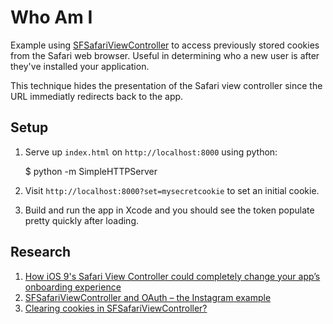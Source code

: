 # Who Am I

Example using [SFSafariViewController][1] to access previously stored cookies from
the Safari web browser. Useful in determining who a new user is after they've
installed your application.

This technique hides the presentation of the Safari view controller since the URL
immediatly redirects back to the app.

## Setup

1. Serve up `index.html` on `http://localhost:8000` using python:

    $ python -m SimpleHTTPServer

2. Visit `http://localhost:8000?set=mysecretcookie` to set an initial cookie.

3. Build and run the app in Xcode and you should see the token populate pretty 
quickly after loading.

## Research

1. [How iOS 9's Safari View Controller could completely change your app’s onboarding experience][2]
2. [SFSafariViewController and OAuth – the Instagram example][3]
3. [Clearing cookies in SFSafariViewController?][4]

[1]:https://developer.apple.com/reference/safariservices/sfsafariviewcontroller
[2]:https://library.launchkit.io/how-ios-9-s-safari-view-controller-could-completely-change-your-app-s-onboarding-experience-2bcf2305137f
[3]:http://strawberrycode.com/blog/sfsafariviewcontroller-and-oauth-the-instagram-example/
[4]:https://forums.developer.apple.com/message/105133#105133